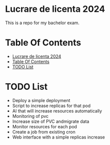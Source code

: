 # Lucrare de licenta 2024

This is a repo for my bachelor exam.

# Table Of Contents

- [Lucrare de licenta 2024](#lucrare-de-licenta-2024)
- [Table Of Contents](#table-of-contents)
- [TODO List](#todo-list)

# TODO List

* Deploy a simple deployment
* Script to increase replicas for that pod
* AI that will increase resources automatically
* Monitoring of pvc
* Increase size of PVC andmigrate data
* Monitor resources for each pod
* Create a job from existing cron
* Web interface with a simple replicas increase
